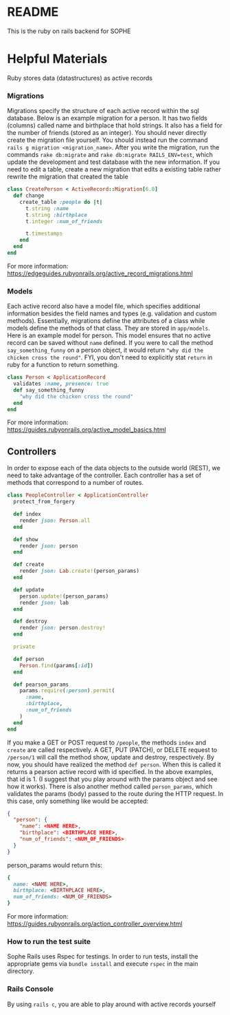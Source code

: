 # README

This is the ruby on rails backend for SOPHE

# Helpful Materials
Ruby stores data (datastructures) as active records

### Migrations
Migrations specify the structure of each active record within the sql database.
Below is an example migration for a person.
It has two fields (columns) called name and birthplace that hold strings.
It also has a field for the number of friends (stored as an integer).
You should never directly create the migration file yourself. You should instead 
run the command `rails g migration <migration_name>`. After you write the migration, run the commands
`rake db:migrate` and `rake db:migrate RAILS_ENV=test`, which update the development and test
database with the new information. If you need to edit a table, create a new migration that edits
a existing table rather rewrite the migration that created the table

```ruby
class CreatePerson < ActiveRecord::Migration[6.0]
  def change
    create_table :people do |t|
      t.string :name
      t.string :birthplace
      t.integer :num_of_friends

      t.timestamps
    end
  end
end
```
For more information:
https://edgeguides.rubyonrails.org/active_record_migrations.html

### Models
Each active record also have a model file, which specifies additional
information besides the field names and types (e.g. validation and custom methods).
Essentially, migrations define the attributes of a class while models define
the methods of that class. They are stored in `app/models`. Here is an example model for
person. This model ensures that no active record can be saved without `name` defined. If you
were to call the method `say_something_funny` on a person object, it would return
`"why did the chicken cross the round"`. FYI, you don't need to explicitly stat `return` in ruby for a function
to return something.
```ruby
class Person < ApplicationRecord
  validates :name, presence: true
  def say_something_funny
    "why did the chicken cross the round"
  end
end
```
For more information:
https://guides.rubyonrails.org/active_model_basics.html

## Controllers
In order to expose each of the data objects to the outside world (REST), we need
to take advantage of the controller. Each controller has a set of methods that correspond
to a number of routes.
 
```ruby
class PeopleController < ApplicationController
  protect_from_forgery

  def index
    render json: Person.all
  end

  def show
    render json: person
  end

  def create
    render json: Lab.create!(person_params)
  end

  def update
    person.update!(person_params)
    render json: lab
  end

  def destroy
    render json: person.destroy!
  end

  private

  def person
    Person.find(params[:id])
  end

  def pearson_params
    params.require(:person).permit(
      :name, 
      :birthplace, 
      :num_of_friends
    )
  end
end
```
If you make a GET or POST request to `/people`, the methods `index` and `create`
are called respectively. A GET, PUT (PATCH), or DELETE request to `/person/1` will call the method show, update
and destroy, respectively. By now, you should have realized the method `def person`. When this is called
it returns a pearson active record with id specified. In the above examples, that id is 1. 
(I suggest that you play around with the params object and see how it works). There is also
another method called `person_params`, which validates the params (body) passed to the route
during the HTTP request. In this case, only something like would be accepted:
```json
{
  "person": {
    "name": <NAME HERE>,
    "birthplace": <BIRTHPLACE HERE>,
    "num_of_friends": <NUM_OF_FRIENDS>
  }
}
```
person_params would return this:
```ruby
{
  name: <NAME HERE>,
  birthplace: <BIRTHPLACE HERE>,
  num_of_friends: <NUM_OF_FRIENDS>
}
```
For more information:
https://guides.rubyonrails.org/action_controller_overview.html

### How to run the test suite

Sophe Rails uses Rspec for testings. In order to run tests, install the appropriate
gems via `bundle install` and execute `rspec` in the main directory.

### Rails Console

By using `rails c`, you are able to play around with active records yourself